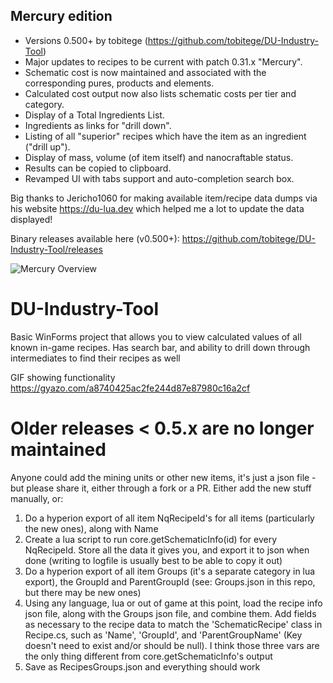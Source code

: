## Mercury edition
- Versions 0.500+ by tobitege (https://github.com/tobitege/DU-Industry-Tool)
- Major updates to recipes to be current with patch 0.31.x "Mercury".
- Schematic cost is now maintained and associated with the corresponding pures, products and elements.
- Calculated cost output now also lists schematic costs per tier and category.
- Display of a Total Ingredients List.
- Ingredients as links for "drill down".
- Listing of all "superior" recipes which have the item as an ingredient ("drill up").
- Display of mass, volume (of item itself) and nanocraftable status.
- Results can be copied to clipboard.
- Revamped UI with tabs support and auto-completion search box.

Big thanks to Jericho1060 for making available item/recipe data dumps via
his website https://du-lua.dev which helped me a lot to update the data displayed!

Binary releases available here (v0.500+):
https://github.com/tobitege/DU-Industry-Tool/releases

![Mercury Overview](https://github.com/tobitege/DU-Industry-Tool/blob/master/DU%20Industry%20Tool%20(Mercury)%20Screenshot.png?raw=true)

# DU-Industry-Tool
Basic WinForms project that allows you to view calculated values of all known in-game recipes. Has search bar, and ability to drill down through intermediates to find their recipes as well

GIF showing functionality
https://gyazo.com/a8740425ac2fe244d87e87980c16a2cf


# Older releases < 0.5.x are no longer maintained

Anyone could add the mining units or other new items, it's just a json file - but please share it, either through a fork or a PR.  Either add the new stuff manually, or:
1. Do a hyperion export of all item NqRecipeId's for all items (particularly the new ones), along with Name
2. Create a lua script to run core.getSchematicInfo(id) for every NqRecipeId.  Store all the data it gives you, and export it to json when done (writing to logfile is usually best to be able to copy it out)
3. Do a hyperion export of all item Groups (it's a separate category in lua export), the GroupId and ParentGroupId (see: Groups.json in this repo, but there may be new ones)
4. Using any language, lua or out of game at this point, load the recipe info json file, along with the Groups json file, and combine them.  Add fields as necessary to the recipe data to match the 'SchematicRecipe' class in Recipe.cs, such as 'Name', 'GroupId', and 'ParentGroupName' (Key doesn't need to exist and/or should be null).  I think those three vars are the only thing different from core.getSchematicInfo's output
5. Save as RecipesGroups.json and everything should work

